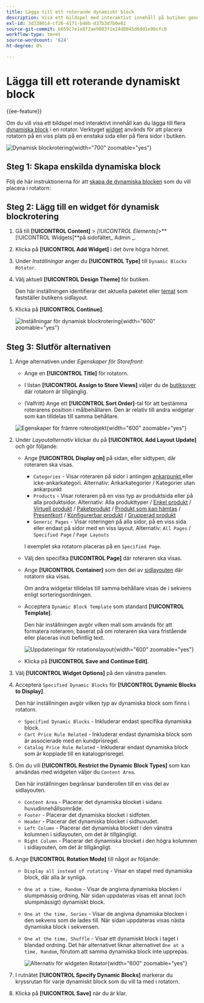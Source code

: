 ```yaml
---
title: Lägga till ett roterande dynamiskt block
description: Visa ett bildspel med interaktivt innehåll på butiken genom att lägga till flera dynamiska block i en roterare.
exl-id: 3d338014-cf26-4171-b48b-d37b3d7b0e81
source-git-commit: b659c7e1e8f2ae9883f1e24d8045d6dd1e90cfc0
workflow-type: tm+mt
source-wordcount: '624'
ht-degree: 0%

---
```


# Lägga till ett roterande dynamiskt block

{{ee-feature}}

Om du vill visa ett bildspel med interaktivt innehåll kan du lägga till flera [dynamiska block](dynamic-blocks.md) i en rotator. Verktyget [widget](widgets.md) används för att placera rotatorn på en viss plats på en enstaka sida eller på flera sidor i butiken.

![Dynamisk blockrotering](./assets/widget-dynamic-block-rotator.png){width="700" zoomable="yes"}

## Steg 1: Skapa enskilda dynamiska block

Följ de här instruktionerna för att [skapa de dynamiska blocken](dynamic-blocks.md) som du vill placera i rotatorn:

## Steg 2: Lägg till en widget för dynamisk blockrotering

1. Gå till **[!UICONTROL Content]** > _[!UICONTROL Elements]_>**[!UICONTROL Widgets]**på sidofältet_ Admin _.

1. Klicka på **[!UICONTROL Add Widget]** i det övre högra hörnet.

1. Under _Inställningar_ anger du **[!UICONTROL Type]** till `Dynamic Blocks Rotator`.

1. Välj aktuell **[!UICONTROL Design Theme]** för butiken.

   Den här inställningen identifierar det aktuella paketet eller [temat](themes.md) som fastställer butikens sidlayout.

1. Klicka på **[!UICONTROL Continue]**.

   ![Inställningar för dynamisk blockrotering](./assets/widget-dynamic-block-rotator-settings.png){width="600" zoomable="yes"}

## Steg 3: Slutför alternativen

1. Ange alternativen under _Egenskaper för Storefront_:

   - Ange en **[!UICONTROL Title]** för rotatorn.

   - I listan **[!UICONTROL Assign to Store Views]** väljer du de [butiksvyer](../getting-started/websites-stores-views.md) där rotatorn är tillgänglig.

   - (Valfritt) Ange ett **[!UICONTROL Sort Order]**-tal för att bestämma roterarens position i målbehållaren. Den är relativ till andra widgetar som kan tilldelas till samma behållare.

   ![Egenskaper för främre roterobjekt](./assets/widget-dynamic-block-rotator-storefront-properties.png){width="600" zoomable="yes"}

1. Under _Layoutalternativ_ klickar du på **[!UICONTROL Add Layout Update]** och gör följande:

   - Ange **[!UICONTROL Display on]** på sidan, eller sidtypen, där roteraren ska visas.

      - `Categories` - Visar roteraren på sidor i antingen [ ankarpunkt ](../catalog/navigation-layered.md) eller icke-ankarkategori. Alternativ: Ankarkategorier / Kategorier utan ankarpunkt
      - `Products` - Visar roteraren på en viss typ av produktsida eller på alla produktsidor. Alternativ: Alla produkttyper / [Enkel produkt](../catalog/product-create-simple.md) / [Virtuell produkt](../catalog/product-create-virtual.md) / [Paketprodukt](../catalog/product-create-bundle.md) / [Produkt som kan hämtas](../catalog/product-create-downloadable.md) / [Presentkort](../catalog/product-gift-card-create.md) / [Konfigurerbar produkt](../catalog/product-create-configurable.md) / [Grupperad produkt](../catalog/product-create-grouped.md)
      - `Generic Pages` - Visar roteringen på alla sidor, på en viss sida eller endast på sidor med en viss layout. Alternativ: `All Pages` / `Specified Page` / `Page Layouts`

     I exemplet ska rotatorn placeras på en `Specified Page`.

   - Välj den specifika **[!UICONTROL Page]** där roteraren ska visas.

   - Ange **[!UICONTROL Container]** som den del av [sidlayouten](page-layout.md#standard-page-layouts) där rotatorn ska visas.

     Om andra widgetar tilldelas till samma behållare visas de i sekvens enligt sorteringsordningen.

   - Acceptera `Dynamic Block Template` som standard **[!UICONTROL Template]**.

     Den här inställningen avgör vilken mall som används för att formatera roteraren, baserat på om roteraren ska vara fristående eller placeras inuti befintlig text.

     ![Uppdateringar för rotationslayout](./assets/widget-dynamic-block-rotator-layout-updates.png){width="600" zoomable="yes"}

   - Klicka på **[!UICONTROL Save and Continue Edit]**.

1. Välj **[!UICONTROL Widget Options]** på den vänstra panelen.

1. Acceptera `Specified Dynamic Blocks` för **[!UICONTROL Dynamic Blocks to Display]**.

   Den här inställningen avgör vilken typ av dynamiska block som finns i rotatorn.

   - `Specified Dynamic Blocks` - Inkluderar endast specifika dynamiska block.
   - `Cart Price Rule Related` - Inkluderar endast dynamiska block som är associerade med en kundprisregel.
   - `Catalog Price Rule Related` - Inkluderar endast dynamiska block som är kopplade till en katalogprisregel.

1. Om du vill **[!UICONTROL Restrict the Dynamic Block Types]** som kan användas med widgeten väljer du `Content Area`.

   Den här inställningen begränsar banderollen till en viss del av sidlayouten.

   - `Content Area` - Placerar det dynamiska blocket i sidans huvudinnehållsområde.
   - `Footer` - Placerar det dynamiska blocket i sidfoten.
   - `Header` - Placerar det dynamiska blocket i sidhuvudet.
   - `Left Column` - Placerar det dynamiska blocket i den vänstra kolumnen i sidlayouten, om det är tillgängligt.
   - `Right Column` - Placerar det dynamiska blocket i den högra kolumnen i sidlayouten, om det är tillgängligt.

1. Ange **[!UICONTROL Rotation Mode]** till något av följande:

   - `Display all instead of rotating` - Visar en stapel med dynamiska block, där alla är synliga.
   - `One at a time, Random` - Visar de angivna dynamiska blocken i slumpmässig ordning. När sidan uppdateras visas ett annat (och slumpmässigt) dynamiskt block.
   - `One at the time, Series` - Visar de angivna dynamiska blocken i den sekvens som de lades till. När sidan uppdateras visas nästa dynamiska block i sekvensen.
   - `One at the time, Shuffle` - Visar ett dynamiskt block i taget i blandad ordning. Det här alternativet liknar alternativet `One at a time, Random`, förutom att samma dynamiska block inte upprepas.

     ![Alternativ för widgeten Rotator](./assets/widget-dynamic-block-rotator-widget-options.png){width="600" zoomable="yes"}

1. I rutnätet **[!UICONTROL Specify Dynamic Blocks]** markerar du kryssrutan för varje dynamiskt block som du vill ta med i rotatorn.

1. Klicka på **[!UICONTROL Save]** när du är klar.
